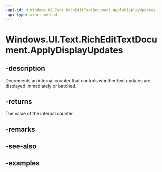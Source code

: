 ```yaml
---
-api-id: M:Windows.UI.Text.RichEditTextDocument.ApplyDisplayUpdates
-api-type: winrt method
---
```


<!-- Method syntax.
public int RichEditTextDocument.ApplyDisplayUpdates()
-->

# Windows.UI.Text.RichEditTextDocument.ApplyDisplayUpdates


## -description

Decrements an internal counter that controls whether text updates are displayed immediately or batched.

## -returns

The value of the internal counter.

## -remarks

## -see-also

## -examples

